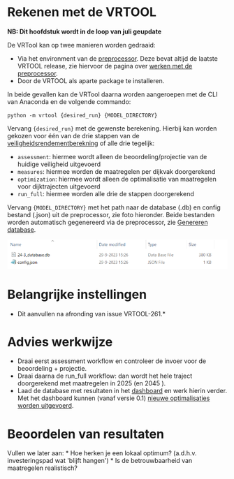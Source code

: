 # Rekenen met de VRTOOL

**NB: Dit hoofdstuk wordt in de loop van juli geupdate**

De VRTool kan op twee manieren worden gedraaid:
* Via het environment van de [preprocessor](../../Installaties/index.html). Deze bevat altijd de laatste VRTOOL release, zie hiervoor de pagina over [werken met de preprocessor](../Preprocessing/werken_met_preprocessor.html).
* Door de VRTOOL als aparte package te installeren.
    
In beide gevallen kan de VRTool daarna worden aangeroepen met de CLI van Anaconda en de volgende commando: 
```
python -m vrtool {desired_run} {MODEL_DIRECTORY}
```

Vervang ```{desired_run}``` met de gewenste berekening. Hierbij kan worden gekozen voor één van de drie stappen van de [veiligheidsrendementberekning](Opzet%20van%20een%20berekening.md) of alle drie tegelijk: 
- ```assessment```: hiermee wordt alleen de beoordeling/projectie van de huidige veiligheid uitgevoerd
- ```measures```: hiermee worden de maatregelen per dijkvak doorgerekend
- ```optimization```: hiermee wordt alleen de optimalisatie van maatregelen voor dijktrajecten uitgevoerd
- ```run_full```: hiermee worden alle drie de stappen doorgerekend

Vervang ```{MODEL_DIRECTORY}``` met het path naar de database (.db) en config bestand (.json) uit de preprocessor, zie foto hieronder. Beide bestanden worden automatisch gegenereerd via de preprocessor, zie [Genereren database](../Preprocessing/Genereren_database.html). 

![](TweeBestanden_Preprocessing.PNG)

# Belangrijke instellingen 
* Dit aanvullen na afronding van issue VRTOOL-261.*

# Advies werkwijze

* Draai eerst assessment workflow en controleer de invoer voor de beoordeling + projectie.
* Draai daarna de run_full workflow: dan wordt het hele traject doorgerekend met maatregelen in 2025 (en 2045 ).
* Laad de database met resultaten in het [dashboard](../Postprocessing/WeergevenResultaten.html) en werk hierin verder. Met het dashboard kunnen (vanaf versie 0.1) [nieuwe optimalisaties worden uitgevoerd](../Postprocessing/BerekeningenMetDashboard.html).

# Beoordelen van resultaten
Vullen we later aan:
    * Hoe herken je een lokaal optimum? (a.d.h.v. investeringspad wat 'blijft hangen')
    * Is de betrouwbaarheid van maatregelen realistisch?
    


